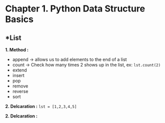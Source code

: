# Chapter **1.**  Python Data Structure Basics

## ***List**

**1. Method :**
 * append -> allows us to add elements to the end of a list
 * count  -> Check how many times 2 shows up in the list, ex: `lst.count(2)`
 * extend
 * insert
 * pop
 * remove
 * reverse
 * sort
 
**2. Delcaration :** `lst = [1,2,3,4,5]`

**2. Delcaration :**
